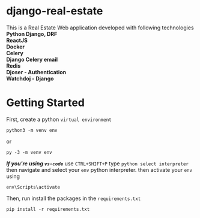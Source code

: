 # django-real-estate
This is a Real Estate Web application developed with following technologies 
 <br /> **Python Django, DRF** <br />
**ReactJS** <br />
**Docker**  <br />
**Celery**  <br />
**Django Celery email**  <br />
**Redis**  <br />
**Djoser - Authentication**  <br />
**Watchdoj - Django**  <br />

# Getting Started
First, create a python `virtual environment`
```
python3 -m venv env
``` 
or
```
py -3 -m venv env
```
***If you're using `vs-code`*** use ```CTRL+SHIFT+P``` type ```python select interpreter``` then navigate and select your ```env``` python interpreter. then activate your ```env``` using 
```
env\Scripts\activate
```
Then, run install the packages in the `requirements.txt`
```
pip install -r requirements.txt
```



#
